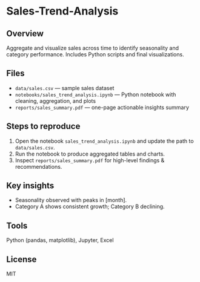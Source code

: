 # Sales-Trend-Analysis

## Overview
Aggregate and visualize sales across time to identify seasonality and category performance. Includes Python scripts and final visualizations.


## Files
- `data/sales.csv` — sample sales dataset
- `notebooks/sales_trend_analysis.ipynb` — Python notebook with cleaning, aggregation, and plots
- `reports/sales_summary.pdf` — one-page actionable insights summary


## Steps to reproduce
1. Open the notebook `sales_trend_analysis.ipynb` and update the path to `data/sales.csv`.
2. Run the notebook to produce aggregated tables and charts.
3. Inspect `reports/sales_summary.pdf` for high-level findings & recommendations.


## Key insights
- Seasonality observed with peaks in [month].
- Category A shows consistent growth; Category B declining.


## Tools
Python (pandas, matplotlib), Jupyter, Excel


## License
MIT
